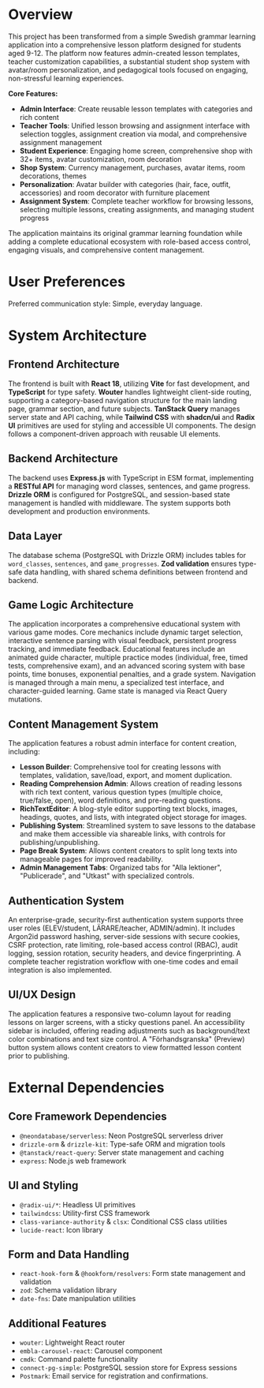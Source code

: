 # Overview

This project has been transformed from a simple Swedish grammar learning application into a comprehensive lesson platform designed for students aged 9-12. The platform now features admin-created lesson templates, teacher customization capabilities, a substantial student shop system with avatar/room personalization, and pedagogical tools focused on engaging, non-stressful learning experiences.

**Core Features:**
- **Admin Interface**: Create reusable lesson templates with categories and rich content
- **Teacher Tools**: Unified lesson browsing and assignment interface with selection toggles, assignment creation via modal, and comprehensive assignment management
- **Student Experience**: Engaging home screen, comprehensive shop with 32+ items, avatar customization, room decoration
- **Shop System**: Currency management, purchases, avatar items, room decorations, themes
- **Personalization**: Avatar builder with categories (hair, face, outfit, accessories) and room decorator with furniture placement
- **Assignment System**: Complete teacher workflow for browsing lessons, selecting multiple lessons, creating assignments, and managing student progress

The application maintains its original grammar learning foundation while adding a complete educational ecosystem with role-based access control, engaging visuals, and comprehensive content management.

# User Preferences

Preferred communication style: Simple, everyday language.

# System Architecture

## Frontend Architecture

The frontend is built with **React 18**, utilizing **Vite** for fast development, and **TypeScript** for type safety. **Wouter** handles lightweight client-side routing, supporting a category-based navigation structure for the main landing page, grammar section, and future subjects. **TanStack Query** manages server state and API caching, while **Tailwind CSS** with **shadcn/ui** and **Radix UI** primitives are used for styling and accessible UI components. The design follows a component-driven approach with reusable UI elements.

## Backend Architecture

The backend uses **Express.js** with TypeScript in ESM format, implementing a **RESTful API** for managing word classes, sentences, and game progress. **Drizzle ORM** is configured for PostgreSQL, and session-based state management is handled with middleware. The system supports both development and production environments.

## Data Layer

The database schema (PostgreSQL with Drizzle ORM) includes tables for `word_classes`, `sentences`, and `game_progresses`. **Zod validation** ensures type-safe data handling, with shared schema definitions between frontend and backend.

## Game Logic Architecture

The application incorporates a comprehensive educational system with various game modes. Core mechanics include dynamic target selection, interactive sentence parsing with visual feedback, persistent progress tracking, and immediate feedback. Educational features include an animated guide character, multiple practice modes (individual, free, timed tests, comprehensive exam), and an advanced scoring system with base points, time bonuses, exponential penalties, and a grade system. Navigation is managed through a main menu, a specialized test interface, and character-guided learning. Game state is managed via React Query mutations.

## Content Management System

The application features a robust admin interface for content creation, including:
- **Lesson Builder**: Comprehensive tool for creating lessons with templates, validation, save/load, export, and moment duplication.
- **Reading Comprehension Admin**: Allows creation of reading lessons with rich text content, various question types (multiple choice, true/false, open), word definitions, and pre-reading questions.
- **RichTextEditor**: A blog-style editor supporting text blocks, images, headings, quotes, and lists, with integrated object storage for images.
- **Publishing System**: Streamlined system to save lessons to the database and make them accessible via shareable links, with controls for publishing/unpublishing.
- **Page Break System**: Allows content creators to split long texts into manageable pages for improved readability.
- **Admin Management Tabs**: Organized tabs for "Alla lektioner", "Publicerade", and "Utkast" with specialized controls.

## Authentication System

An enterprise-grade, security-first authentication system supports three user roles (ELEV/student, LÄRARE/teacher, ADMIN/admin). It includes Argon2id password hashing, server-side sessions with secure cookies, CSRF protection, rate limiting, role-based access control (RBAC), audit logging, session rotation, security headers, and device fingerprinting. A complete teacher registration workflow with one-time codes and email integration is also implemented.

## UI/UX Design

The application features a responsive two-column layout for reading lessons on larger screens, with a sticky questions panel. An accessibility sidebar is included, offering reading adjustments such as background/text color combinations and text size control. A "Förhandsgranska" (Preview) button system allows content creators to view formatted lesson content prior to publishing.

# External Dependencies

## Core Framework Dependencies
- `@neondatabase/serverless`: Neon PostgreSQL serverless driver
- `drizzle-orm` & `drizzle-kit`: Type-safe ORM and migration tools
- `@tanstack/react-query`: Server state management and caching
- `express`: Node.js web framework

## UI and Styling
- `@radix-ui/*`: Headless UI primitives
- `tailwindcss`: Utility-first CSS framework
- `class-variance-authority` & `clsx`: Conditional CSS class utilities
- `lucide-react`: Icon library

## Form and Data Handling
- `react-hook-form` & `@hookform/resolvers`: Form state management and validation
- `zod`: Schema validation library
- `date-fns`: Date manipulation utilities

## Additional Features
- `wouter`: Lightweight React router
- `embla-carousel-react`: Carousel component
- `cmdk`: Command palette functionality
- `connect-pg-simple`: PostgreSQL session store for Express sessions
- `Postmark`: Email service for registration and confirmations.